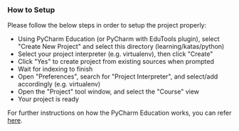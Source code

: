 <!--
    Licensed to the Apache Software Foundation (ASF) under one
    or more contributor license agreements.  See the NOTICE file
    distributed with this work for additional information
    regarding copyright ownership.  The ASF licenses this file
    to you under the Apache License, Version 2.0 (the
    "License"); you may not use this file except in compliance
    with the License.  You may obtain a copy of the License at

      http://www.apache.org/licenses/LICENSE-2.0

    Unless required by applicable law or agreed to in writing,
    software distributed under the License is distributed on an
    "AS IS" BASIS, WITHOUT WARRANTIES OR CONDITIONS OF ANY
    KIND, either express or implied.  See the License for the
    specific language governing permissions and limitations
    under the License.
-->

### How to Setup
Please follow the below steps in order to setup the project properly:
* Using PyCharm Education (or PyCharm with EduTools plugin), select "Create New Project" and select 
this directory (learning/katas/python)
* Select your project interpreter (e.g. virtualenv), then click "Create"
* Click "Yes" to create project from existing sources when prompted
* Wait for indexing to finish
* Open "Preferences", search for "Project Interpreter", and select/add accordingly (e.g. virtualenv)
* Open the "Project" tool window, and select the "Course" view
* Your project is ready

For further instructions on how the PyCharm Education works, you can refer 
[here](https://www.jetbrains.com/help/education/educator-start-guide.html?section=Python).
